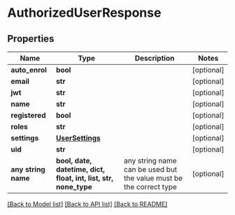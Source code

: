 # AuthorizedUserResponse


## Properties
Name | Type | Description | Notes
------------ | ------------- | ------------- | -------------
**auto_enrol** | **bool** |  | [optional] 
**email** | **str** |  | [optional] 
**jwt** | **str** |  | [optional] 
**name** | **str** |  | [optional] 
**registered** | **bool** |  | [optional] 
**roles** | **str** |  | [optional] 
**settings** | [**UserSettings**](UserSettings.md) |  | [optional] 
**uid** | **str** |  | [optional] 
**any string name** | **bool, date, datetime, dict, float, int, list, str, none_type** | any string name can be used but the value must be the correct type | [optional]

[[Back to Model list]](../README.md#documentation-for-models) [[Back to API list]](../README.md#documentation-for-api-endpoints) [[Back to README]](../README.md)


